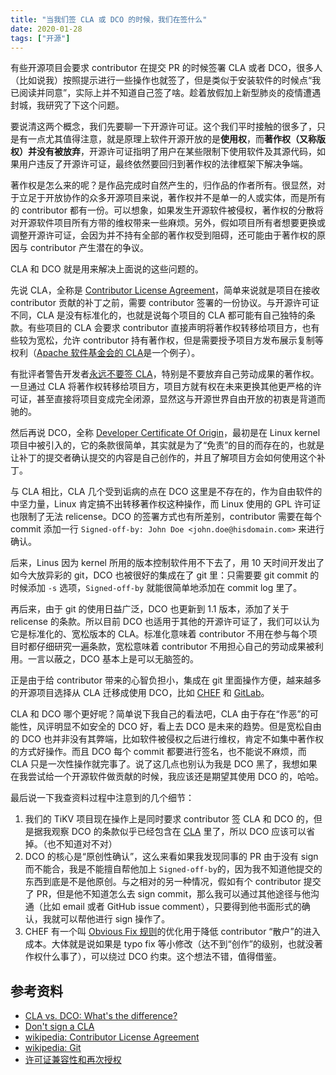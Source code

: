```yaml
---
title: "当我们签 CLA 或 DCO 的时候，我们在签什么"
date: 2020-01-28
tags: ["开源"]
---
```


有些开源项目会要求 contributor 在提交 PR 的时候签署 CLA 或者 DCO，很多人（比如说我）按照提示进行一些操作也就签了，但是类似于安装软件的时候点“我已阅读并同意”，实际上并不知道自己签了啥。趁着放假加上新型肺炎的疫情遭遇封城，我研究了下这个问题。

要说清这两个概念，我们先要聊一下开源许可证。这个我们平时接触的很多了，只是有一点尤其值得注意，就是原理上软件开源开放的是**使用权**，而**著作权（又称版权）并没有被放弃**，开源许可证指明了用户在某些限制下使用软件及其源代码，如果用户违反了开源许可证，最终依然要回归到著作权的法律框架下解决争端。

著作权是怎么来的呢？是作品完成时自然产生的，归作品的作者所有。很显然，对于立足于开放协作的众多开源项目来说，著作权并不是单一的人或实体，而是所有的 contributor 都有一份。可以想象，如果发生开源软件被侵权，著作权的分散将对开源软件项目所有方带的维权带来一些麻烦。另外，假如项目所有者想要更换或调整开源许可证，会因为并不持有全部的著作权受到阻碍，还可能由于著作权的原因与 contributor 产生潜在的争议。

CLA 和 DCO 就是用来解决上面说的这些问题的。

先说 CLA，全称是 [Contributor License Agreement](https://en.wikipedia.org/wiki/Contributor_License_Agreement)，简单来说就是项目在接收 contributor 贡献的补丁之前，需要 contributor 签署的一份协议。与开源许可证不同，CLA 是没有标准化的，也就是说每个项目的 CLA 都可能有自己独特的条款。有些项目的 CLA 会要求 contributor 直接声明将著作权转移给项目方，也有些较为宽松，允许 contributor 持有著作权，但是需要授予项目方发布展示复制等权利（[Apache 软件基金会的 CLA](https://www.apache.org/licenses/cla-corporate.txt)是一个例子）。

有批评者警告开发者[永远不要签 CLA](https://drewdevault.com/2018/10/05/Dont-sign-a-CLA.html)，特别是不要放弃自己劳动成果的著作权。一旦通过 CLA 将著作权转移给项目方，项目方就有权在未来更换其他更严格的许可证，甚至直接将项目变成完全闭源，显然这与开源世界自由开放的初衷是背道而驰的。

然后再说 DCO，全称 [Developer Certificate Of Origin](https://elinux.org/Developer_Certificate_Of_Origin)，最初是在 Linux kernel 项目中被引入的，它的条款很简单，其实就是为了“免责”的目的而存在的，也就是让补丁的提交者确认提交的内容是自己创作的，并且了解项目方会如何使用这个补丁。

与 CLA 相比，CLA 几个受到诟病的点在 DCO 这里是不存在的，作为自由软件的中坚力量，Linux 肯定搞不出转移著作权这种操作，而 Linux 使用的 GPL 许可证也限制了无法 relicense。DCO 的签署方式也有所差别，contributor 需要在每个 commit 添加一行 `Signed-off-by: John Doe <john.doe@hisdomain.com>` 来进行确认。

后来，Linus 因为 kernel 所用的版本控制软件用不下去了，用 10 天时间开发出了如今大放异彩的 git，DCO 也被很好的集成在了 git 里：只需要要 git commit 的时候添加 `-s` 选项，`Signed-off-by` 就能很简单地添加在 commit log 里了。

再后来，由于 git 的使用日益广泛，DCO 也更新到 1.1 版本，添加了关于 relicense 的条款。所以目前 DCO 也适用于其他的开源许可证了，我们可以认为它是标准化的、宽松版本的 CLA。标准化意味着 contributor 不用在参与每个项目时都仔细研究一遍条款，宽松意味着 contributor 不用担心自己的劳动成果被利用。一言以蔽之，DCO 基本上是可以无脑签的。

正是由于给 contributor 带来的心智负担小，集成在 git 里面操作方便，越来越多的开源项目选择从 CLA 迁移成使用 DCO，比如 [CHEF](https://blog.chef.io/introducing-developer-certificate-of-origin/) 和 [GitLab](https://about.gitlab.com/blog/2017/11/01/gitlab-switches-to-dco-license/)。

CLA 和 DCO 哪个更好呢？简单说下我自己的看法吧，CLA 由于存在“作恶”的可能性，风评明显不如安全的 DCO 好，看上去 DCO 是未来的趋势。但是宽松自由的 DCO 也并非没有其弊端，比如软件被侵权之后进行维权，肯定不如集中著作权的方式好操作。而且 DCO 每个 commit 都要进行签名，也不能说不麻烦，而 CLA 只是一次性操作就完事了。说了这几点也别认为我是 DCO 黑了，我想如果在我尝试给一个开源软件做贡献的时候，我应该还是期望其使用 DCO 的，哈哈。

最后说一下我查资料过程中注意到的几个细节：

1. 我们的 TiKV 项目现在操作上是同时要求 contributor 签 CLA 和 DCO 的，但是据我观察 DCO 的条款似乎已经包含在 [CLA](https://cla-assistant.io/tikv/tikv) 里了，所以 DCO 应该可以省掉。（也不知道对不对）
2. DCO 的核心是“原创性确认”，这么来看如果我发现同事的 PR 由于没有 sign 而不能合，我是不能擅自帮他加上 `Signed-off-by`的，因为我不知道他提交的东西到底是不是他原创。与之相对的另一种情况，假如有个 contributor 提交了 PR，但是他不知道怎么去 sign commit，那么我可以通过其他途径与他沟通（比如 email 或者 GitHub issue  comment），只要得到他书面形式的确认，我就可以帮他进行 sign 操作了。
3. CHEF 有一个叫 [Obvious Fix 规则](https://docs.chef.io/community_contributions.html#the-obvious-fix-rule)的优化用于降低 contributor “散户”的进入成本。大体就是说如果是 typo fix 等小修改（达不到“创作”的级别，也就没著作权什么事了），可以绕过 DCO 约束。这个想法不错，值得借鉴。

## 参考资料

- [CLA vs. DCO: What's the difference?](https://opensource.com/article/18/3/cla-vs-dco-whats-difference)
- [Don't sign a CLA](https://drewdevault.com/2018/10/05/Dont-sign-a-CLA.html)
- [wikipedia: Contributor License Agreement](https://en.wikipedia.org/wiki/Contributor_License_Agreement)
- [wikipedia: Git](https://zh.wikipedia.org/wiki/Git)
- [许可证兼容性和再次授权](https://www.gnu.org/licenses/license-compatibility.html)

